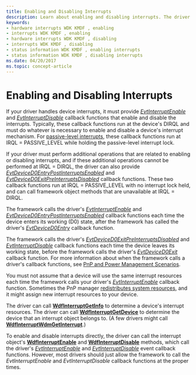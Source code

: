 ```yaml
---
title: Enabling and Disabling Interrupts
description: Learn about enabling and disabling interrupts. The driver must provide 'EvtInterruptEnable' and 'EvtInterruptDisable' callback functions for the interrupts.
keywords:
- hardware interrupts WDK KMDF , enabling
- interrupts WDK KMDF , enabling
- hardware interrupts WDK KMDF , disabling
- interrupts WDK KMDF , disabling
- status information WDK KMDF , enabling interrupts
- status information WDK KMDF , disabling interrupts
ms.date: 04/20/2017
ms.topic: concept-article
---
```


# Enabling and Disabling Interrupts


If your driver handles device interrupts, it must provide [*EvtInterruptEnable*](/windows-hardware/drivers/ddi/wdfinterrupt/nc-wdfinterrupt-evt_wdf_interrupt_enable) and [*EvtInterruptDisable*](/windows-hardware/drivers/ddi/wdfinterrupt/nc-wdfinterrupt-evt_wdf_interrupt_disable) callback functions that enable and disable the interrupts. Typically, these callback functions run at the device's DIRQL and must do whatever is necessary to enable and disable a device's interrupt mechanism. For [passive-level interrupts](supporting-passive-level-interrupts.md), these callback functions run at IRQL = PASSIVE_LEVEL while holding the passive-level interrupt lock.

If your driver must perform additional operations that are related to enabling or disabling interrupts, and if these additional operations cannot be performed at IRQL = DIRQL, the driver can also provide [*EvtDeviceD0EntryPostInterruptsEnabled*](/windows-hardware/drivers/ddi/wdfdevice/nc-wdfdevice-evt_wdf_device_d0_entry_post_interrupts_enabled) and [*EvtDeviceD0ExitPreInterruptsDisabled*](/windows-hardware/drivers/ddi/wdfdevice/nc-wdfdevice-evt_wdf_device_d0_exit_pre_interrupts_disabled) callback functions. These two callback functions run at IRQL = PASSIVE\_LEVEL with no interrupt lock held, and can call framework object methods that are unavailable at IRQL = DIRQL.

The framework calls the driver's [*EvtInterruptEnable*](/windows-hardware/drivers/ddi/wdfinterrupt/nc-wdfinterrupt-evt_wdf_interrupt_enable) and [*EvtDeviceD0EntryPostInterruptsEnabled*](/windows-hardware/drivers/ddi/wdfdevice/nc-wdfdevice-evt_wdf_device_d0_entry_post_interrupts_enabled) callback functions each time the device enters its working (D0) state, after the framework has called the driver's [*EvtDeviceD0Entry*](/windows-hardware/drivers/ddi/wdfdevice/nc-wdfdevice-evt_wdf_device_d0_entry) callback function.

The framework calls the driver's [*EvtDeviceD0ExitPreInterruptsDisabled*](/windows-hardware/drivers/ddi/wdfdevice/nc-wdfdevice-evt_wdf_device_d0_exit_pre_interrupts_disabled) and [*EvtInterruptDisable*](/windows-hardware/drivers/ddi/wdfinterrupt/nc-wdfinterrupt-evt_wdf_interrupt_disable) callback functions each time the device leaves its working state, before the framework calls the driver's [*EvtDeviceD0Exit*](/windows-hardware/drivers/ddi/wdfdevice/nc-wdfdevice-evt_wdf_device_d0_exit) callback function. For more information about when the framework calls a driver's callback functions, see [PnP and Power Management Scenarios](pnp-and-power-management-scenarios.md).

You must not assume that a device will use the same interrupt resources each time the framework calls your driver's [*EvtInterruptEnable*](/windows-hardware/drivers/ddi/wdfinterrupt/nc-wdfinterrupt-evt_wdf_interrupt_enable) callback function. Sometimes the PnP manager [redistributes system resources](the-pnp-manager-redistributes-system-resources.md), and it might assign new interrupt resources to your device.

The driver can call [**WdfInterruptGetInfo**](/windows-hardware/drivers/ddi/wdfinterrupt/nf-wdfinterrupt-wdfinterruptgetinfo) to determine a device's interrupt resources. The driver can call [**WdfInterruptGetDevice**](/windows-hardware/drivers/ddi/wdfinterrupt/nf-wdfinterrupt-wdfinterruptgetdevice) to determine the device that an interrupt object belongs to. (A few drivers might call [**WdfInterruptWdmGetInterrupt**](/windows-hardware/drivers/ddi/wdfinterrupt/nf-wdfinterrupt-wdfinterruptwdmgetinterrupt).)

To enable and disable interrupts directly, the driver can call the interrupt object's [**WdfInterruptEnable**](/windows-hardware/drivers/ddi/wdfinterrupt/nf-wdfinterrupt-wdfinterruptenable) and [**WdfInterruptDisable**](/windows-hardware/drivers/ddi/wdfinterrupt/nf-wdfinterrupt-wdfinterruptdisable) methods, which call the driver's [*EvtInterruptEnable*](/windows-hardware/drivers/ddi/wdfinterrupt/nc-wdfinterrupt-evt_wdf_interrupt_enable) and [*EvtInterruptDisable*](/windows-hardware/drivers/ddi/wdfinterrupt/nc-wdfinterrupt-evt_wdf_interrupt_disable) event callback functions. However, most drivers should just allow the framework to call the *EvtInterruptEnable* and *EvtInterruptDisable* callback functions at the proper times.

 

